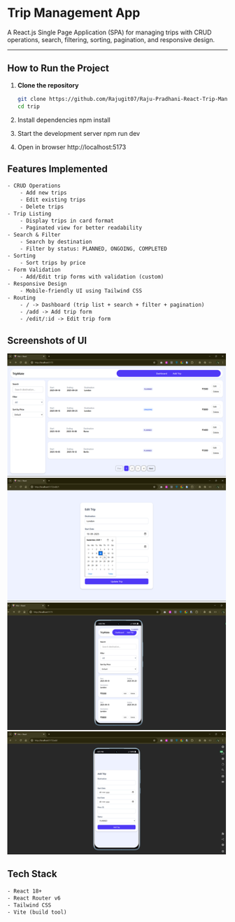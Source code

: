 # Trip Management App

A React.js Single Page Application (SPA) for managing trips with CRUD operations, search, filtering, sorting, pagination, and responsive design.

---

## How to Run the Project

1. **Clone the repository**

    ```bash
    git clone https://github.com/Rajugit07/Raju-Pradhani-React-Trip-Management-SEP-2025.git
    cd trip

    ```

2. Install dependencies
   npm install

3. Start the development server
   npm run dev

4. Open in browser
   http://localhost:5173

## Features Implemented

    - CRUD Operations
        - Add new trips
        - Edit existing trips
        - Delete trips
    - Trip Listing
        - Display trips in card format
        - Paginated view for better readability
    - Search & Filter
        - Search by destination
        - Filter by status: PLANNED, ONGOING, COMPLETED
    - Sorting
        - Sort trips by price
    - Form Validation
        - Add/Edit trip forms with validation (custom)
    - Responsive Design
        - Mobile-friendly UI using Tailwind CSS
    - Routing
        - / -> Dashboard (trip list + search + filter + pagination)
        - /add -> Add trip form
        - /edit/:id -> Edit trip form

## Screenshots of UI
<img src="./src/assets/1.png" width="500" />
<img src="./src/assets/2.png" width="500" />
<img src="./src/assets/3.png" width="500" />
<img src="./src/assets/4.png" width="500" />


## Tech Stack
    - React 18+
    - React Router v6
    - Tailwind CSS
    - Vite (build tool)
